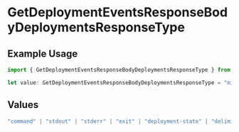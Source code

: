 # GetDeploymentEventsResponseBodyDeploymentsResponseType

## Example Usage

```typescript
import { GetDeploymentEventsResponseBodyDeploymentsResponseType } from "@simplesagar/vercel/models/getdeploymenteventsop.js";

let value: GetDeploymentEventsResponseBodyDeploymentsResponseType = "middleware-invocation";
```

## Values

```typescript
"command" | "stdout" | "stderr" | "exit" | "deployment-state" | "delimiter" | "middleware" | "middleware-invocation" | "edge-function-invocation" | "fatal"
```